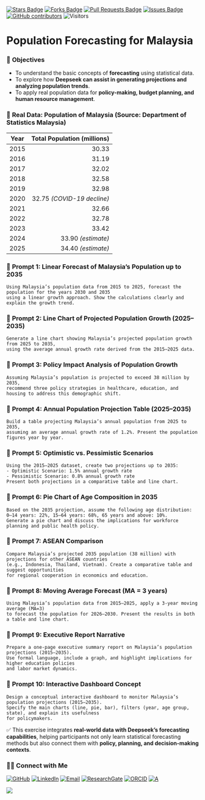 <a href="https://github.com/drshahizan/short-course/stargazers"><img src="https://img.shields.io/github/stars/drshahizan/short-course" alt="Stars Badge"/></a>
<a href="https://github.com/drshahizan/short-course/network/members"><img src="https://img.shields.io/github/forks/drshahizan/short-course" alt="Forks Badge"/></a>
<a href="https://github.com/drshahizan/short-course/pulls"><img src="https://img.shields.io/github/issues-pr/drshahizan/short-course" alt="Pull Requests Badge"/></a>
<a href="https://github.com/drshahizan/short-course"><img src="https://img.shields.io/github/issues/drshahizan/short-course" alt="Issues Badge"/></a>
<a href="https://github.com/drshahizan/short-course/graphs/contributors"><img alt="GitHub contributors" src="https://img.shields.io/github/contributors/drshahizan/short-course?color=2b9348"></a>
![Visitors](https://api.visitorbadge.io/api/visitors?path=https%3A%2F%2Fgithub.com%2Fdrshahizan%2Fshort-course&labelColor=%23d9e3f0&countColor=%23697689&style=flat)

# **Population Forecasting for Malaysia**

### 🎯 **Objectives**

* To understand the basic concepts of **forecasting** using statistical data.
* To explore how **Deepseek can assist in generating projections and analyzing population trends**.
* To apply real population data for **policy-making, budget planning, and human resource management**.


### 📌 **Real Data: Population of Malaysia (Source: Department of Statistics Malaysia)**

| Year | Total Population (millions) |
| ---- | --------------------------: |
| 2015 |                       30.33 |
| 2016 |                       31.19 |
| 2017 |                       32.02 |
| 2018 |                       32.58 |
| 2019 |                       32.98 |
| 2020 |  32.75 *(COVID-19 decline)* |
| 2021 |                       32.66 |
| 2022 |                       32.78 |
| 2023 |                       33.42 |
| 2024 |          33.90 *(estimate)* |
| 2025 |          34.40 *(estimate)* |


### 💬 **Prompt 1: Linear Forecast of Malaysia’s Population up to 2035**

```
Using Malaysia’s population data from 2015 to 2025, forecast the population for the years 2030 and 2035 
using a linear growth approach. Show the calculations clearly and explain the growth trend.
```

### 💬 **Prompt 2: Line Chart of Projected Population Growth (2025–2035)**

```
Generate a line chart showing Malaysia’s projected population growth from 2025 to 2035, 
using the average annual growth rate derived from the 2015–2025 data.
```

### 💬 **Prompt 3: Policy Impact Analysis of Population Growth**

```
Assuming Malaysia’s population is projected to exceed 38 million by 2035, 
recommend three policy strategies in healthcare, education, and housing to address this demographic shift.
```

### 💬 **Prompt 4: Annual Population Projection Table (2025–2035)**

```
Build a table projecting Malaysia’s annual population from 2025 to 2035, 
assuming an average annual growth rate of 1.2%. Present the population figures year by year.
```

### 💬 **Prompt 5: Optimistic vs. Pessimistic Scenarios**

```
Using the 2015–2025 dataset, create two projections up to 2035:
- Optimistic Scenario: 1.5% annual growth rate
- Pessimistic Scenario: 0.8% annual growth rate
Present both projections in a comparative table and line chart.
```

### 💬 **Prompt 6: Pie Chart of Age Composition in 2035**

```
Based on the 2035 projection, assume the following age distribution:
0–14 years: 22%, 15–64 years: 68%, 65 years and above: 10%.
Generate a pie chart and discuss the implications for workforce planning and public health policy.
```

### 💬 **Prompt 7: ASEAN Comparison**

```
Compare Malaysia’s projected 2035 population (38 million) with projections for other ASEAN countries 
(e.g., Indonesia, Thailand, Vietnam). Create a comparative table and suggest opportunities 
for regional cooperation in economics and education.
```

### 💬 **Prompt 8: Moving Average Forecast (MA = 3 years)**

```
Using Malaysia’s population data from 2015–2025, apply a 3-year moving average (MA=3) 
to forecast the population for 2026–2030. Present the results in both a table and line chart.
```

### 💬 **Prompt 9: Executive Report Narrative**

```
Prepare a one-page executive summary report on Malaysia’s population projections (2015–2035). 
Use formal language, include a graph, and highlight implications for higher education policies 
and labor market dynamics.
```

### 💬 **Prompt 10: Interactive Dashboard Concept**

```
Design a conceptual interactive dashboard to monitor Malaysia’s population projections (2015–2035). 
Specify the main charts (line, pie, bar), filters (year, age group, state), and explain its usefulness 
for policymakers.
```


✅ This exercise integrates **real-world data with Deepseek’s forecasting capabilities**, helping participants not only learn statistical forecasting methods but also connect them with **policy, planning, and decision-making contexts**.




### 🙌🏻 Connect with Me
<p align="left">
    <a href="https://github.com/drshahizan" target="_blank"><img alt="GitHub" src="https://img.shields.io/badge/-@drshahizan-181717?style=flat-square&logo=GitHub&logoColor=white"></a>
    <a href="https://www.linkedin.com/in/drshahizan" target="_blank"><img alt="LinkedIn" src="https://img.shields.io/badge/-drshahizan-blue?style=flat-square&logo=Linkedin&logoColor=white&link=https://www.linkedin.com/in/drshahizan/"></a>
    <a href="mailto:shahizan@utm.my" target="_blank"><img alt="Email" src="https://img.shields.io/badge/-shahizan@utm.my-c14438?style=flat-square&logo=Gmail&logoColor=white&link=mailto:shahizan@utm.my.com"></a>
    <a href="https://www.researchgate.net/profile/Mohd-Othman-28" target="_blank"><img alt="ResearchGate" src="https://img.shields.io/badge/-ResearchGate-00CCBB?style=flat-square&logo=ResearchGate&logoColor=white"></a>
    <a href="https://orcid.org/0000-0003-4261-1873" target="_blank"><img alt="ORCID" src="https://img.shields.io/badge/-ORCID-A6CE39?style=flat-square&logo=ORCID&logoColor=white"></a> 
 <a href="https://visitorbadge.io/status?path=https%3A%2F%2Fgithub.com%2Fdrshahizan" target="_blank"><img alt="A" src="https://api.visitorbadge.io/api/visitors?path=https%3A%2F%2Fgithub.com%2Fdrshahizan&labelColor=%23697689&countColor=%23555555&style=plastic"></a>
 
![](https://hit.yhype.me/github/profile?user_id=81284918)
</p>

